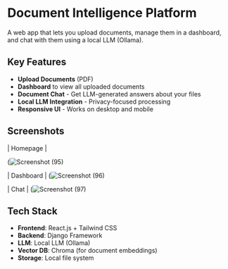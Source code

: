 # Document Intelligence Platform



A web app that lets you upload documents, manage them in a dashboard, and chat with them using a local LLM (Ollama).

## Key Features
- **Upload Documents** (PDF)
- **Dashboard** to view all uploaded documents
- **Document Chat** - Get LLM-generated answers about your files
- **Local LLM Integration** - Privacy-focused processing
- **Responsive UI** - Works on desktop and mobile

## Screenshots

| Homepage | 

(![Screenshot (95)](https://github.com/user-attachments/assets/9f5182fc-941a-46be-9b80-7135cdffa41c)

| Dashboard |
(![Screenshot (96)](https://github.com/user-attachments/assets/b1a8c273-3f02-44f8-b8c6-787c92b811ea)

| Chat |
(![Screenshot (97)](https://github.com/user-attachments/assets/8d0b57a0-0240-4b5d-bd4a-24ba15e15977)




## Tech Stack
- **Frontend**: React.js + Tailwind CSS
- **Backend**: Django Framework
- **LLM**: Local LLM (Ollama)
- **Vector DB**: Chroma (for document embeddings)
- **Storage**: Local file system





